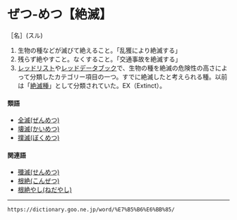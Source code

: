 # ぜつ‐めつ【絶滅】

［名］(スル)
1. 生物の種などが滅びて絶えること。「乱獲により絶滅する」
2. 残らず絶やすこと。なくすること。「交通事故を絶滅する」
3. [レッドリスト](https://dictionary.goo.ne.jp/word/%E3%83%AC%E3%83%83%E3%83%89%E3%83%AA%E3%82%B9%E3%83%88/#jn-234954)や[レッドデータブック](https://dictionary.goo.ne.jp/word/%E3%83%AC%E3%83%83%E3%83%89%E3%83%87%E3%83%BC%E3%82%BF%E3%83%96%E3%83%83%E3%82%AF/#jn-234946)で、生物の種を絶滅の危険性の高さによって分類したカテゴリー項目の一つ。すでに絶滅したと考えられる種。以前は「[絶滅種](https://dictionary.goo.ne.jp/word/%E7%B5%B6%E6%BB%85%E7%A8%AE/#jn-246775)」として分類されていた。EX（Extinct）。
    

#### 類語

-   [全滅(ぜんめつ)](https://dictionary.goo.ne.jp/word/%E5%85%A8%E6%BB%85/#jn-127587)
-   [壊滅(かいめつ)](https://dictionary.goo.ne.jp/word/%E5%A3%8A%E6%BB%85/#jn-37051)
-   [撲滅(ぼくめつ)](https://dictionary.goo.ne.jp/word/%E6%92%B2%E6%BB%85/#jn-203524)

#### 関連語

-   [殲滅(せんめつ)](https://dictionary.goo.ne.jp/word/%E6%AE%B2%E6%BB%85/#jn-127586)
-   [根絶(こんぜつ)](https://dictionary.goo.ne.jp/word/%E6%A0%B9%E7%B5%B6/#jn-83667)
-   [根絶やし(ねだやし)](https://dictionary.goo.ne.jp/word/%E6%A0%B9%E7%B5%B6%E3%82%84%E3%81%97/#jn-170185)

---
`https://dictionary.goo.ne.jp/word/%E7%B5%B6%E6%BB%85/`